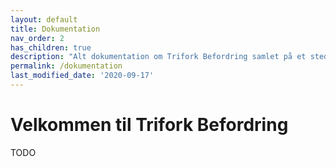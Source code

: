 ```yaml
---
layout: default
title: Dokumentation
nav_order: 2
has_children: true
description: "Alt dokumentation om Trifork Befordring samlet på et sted!"
permalink: /dokumentation
last_modified_date: '2020-09-17'
---
```


# Velkommen til Trifork Befordring

TODO

